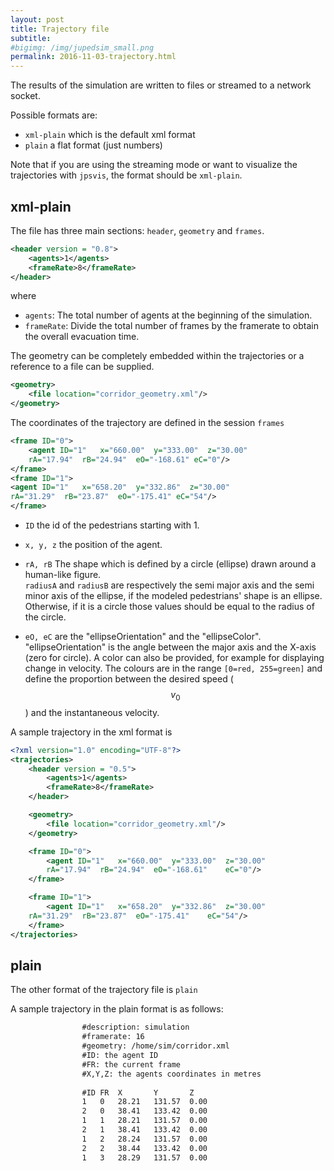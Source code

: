 ```yaml
---
layout: post
title: Trajectory file
subtitle: 
#bigimg: /img/jupedsim_small.png
permalink: 2016-11-03-trajectory.html
---
```




The results of the simulation are written to files or streamed to a network socket.

Possible formats are:

- `xml-plain` which is the default xml format
- `plain` a flat format (just numbers)

Note that if you are using the streaming mode or want to visualize the trajectories with `jpsvis`, 
the format should be `xml-plain`.

## xml-plain
The file has three main sections: `header`, `geometry` and `frames`.

```xml
<header version = "0.8">
    <agents>1</agents>
	<frameRate>8</frameRate>
</header>
```

where

- `agents`: The total number of agents at the beginning of the simulation.
- `frameRate`: Divide the total number of frames by the framerate to obtain the overall evacuation time.

The geometry can be completely embedded within the trajectories or a reference to a file can be supplied.

```xml
<geometry>
	<file location="corridor_geometry.xml"/>
</geometry>

```

The coordinates of the trajectory are defined in the session `frames`


```xml
<frame ID="0">
    <agent ID="1"	x="660.00"	y="333.00"	z="30.00"	
	rA="17.94"	rB="24.94"	eO="-168.61" eC="0"/>
</frame>
<frame ID="1">
<agent ID="1"	x="658.20"	y="332.86"	z="30.00"	
rA="31.29"	rB="23.87"	eO="-175.41" eC="54"/>
</frame>
```


- `ID` the id of the pedestrians starting with 1.
- `x, y, z` the position of the agent.

- `rA, rB`  The shape which is defined by a circle (ellipse) drawn around a human-like figure.	
  `radiusA` and `radiusB` are respectively the semi major axis and the semi minor axis of the ellipse, 
  if the modeled pedestrians' shape is an ellipse. 
  Otherwise, if it is a circle those values should be equal to the radius of the circle.
- `eO, eC` are the "ellipseOrientation" and the "ellipseColor". 
  "ellipseOrientation" is the angle between the  major axis and the X-axis (zero for circle). 
   A color can also be provided, for example for displaying change in velocity. 
   The colours are in the range `[0=red, 255=green]` and define the proportion between 
   the desired speed ($$v_0$$) and the instantaneous velocity.



A sample trajectory in the xml format is

```xml
<?xml version="1.0" encoding="UTF-8"?>
<trajectories>
	<header version = "0.5">
		<agents>1</agents>
		<frameRate>8</frameRate>
	</header>

	<geometry>
		<file location="corridor_geometry.xml"/>
	</geometry>

	<frame ID="0">
		<agent ID="1"	x="660.00"	y="333.00"	z="30.00"	
		rA="17.94"	rB="24.94"	eO="-168.61"	eC="0"/>
	</frame>

	<frame ID="1">
		<agent ID="1"	x="658.20"	y="332.86"	z="30.00"	
	rA="31.29"	rB="23.87" 	eO="-175.41"	eC="54"/>
	</frame>
</trajectories>
```

## plain
The other format of the trajectory file is `plain`

A sample trajectory in the plain format is as follows:

```xml
				#description: simulation
				#framerate: 16
				#geometry: /home/sim/corridor.xml
				#ID: the agent ID
				#FR: the current frame
				#X,Y,Z: the agents coordinates in metres
								
				#ID	FR	X		Y		Z
				1	0	28.21	131.57	0.00
				2	0	38.41	133.42	0.00
				1	1	28.21	131.57	0.00
				2	1	38.41	133.42	0.00
				1	2	28.24	131.57	0.00
				2	2	38.44	133.42	0.00
				1	3	28.29	131.57	0.00
```				

